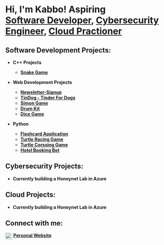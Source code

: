 <h1>Hi, I'm Kabbo! Aspiring<br/><a href="https://www.linkedin.com/in/kabbo-sultan-27692729b/">Software Developer</a>, <a href="https://www.linkedin.com/in/kabbo-sultan-27692729b/">Cybersecurity Engineer</a>,  <a href="https://www.linkedin.com/in/kabbo-sultan-27692729b/">Cloud Practioner</a></h1>

<h2> Software Development Projects:</h2>

- <b>C++ Projects<b/>

  - [Snake Game](https://github.com/robinflew/Newsletter-Signup](https://github.com/robinflew/snakegame-ChiliFramework))

- <b>Web Development Projects</b>

  - [Newsletter-Signup](https://github.com/robinflew/Newsletter-Signup)
  - [TinDog - Tinder For Dogs](https://github.com/robinflew/tindog-TinderForDogs)
  - [Simon Game](https://github.com/robinflew/Simon-Game)
  - [Drum Kit](https://github.com/robinflew/Drum-Kit)
  - [Dice Game](https://github.com/robinflew/Dicee-Game)
    
- <b>Python</b>

  - [Flashcard Application](https://github.com/robinflew/flash-card)
  - [Turtle Racing Game](https://github.com/robinflew/TurtleRacing)
  - [Turtle Corssing Game](https://github.com/robinflew/Turtle-Crossing)
  - [Hotel Booking Bot](https://github.com/robinflew/Hotel-Booking)
    
<h2> Cybersecurity Projects:</h2>

- <b>Currently building a Honeynet Lab in Azure</b>

<h2> Cloud Projects:</h2>

- <b>Currently building a Honeynet Lab in Azure</b>


<h2> Connect with me:</h2>


[<img align="left" alt="KabboSultan | LinkedIn" width="22px" src="https://cdn.jsdelivr.net/npm/simple-icons@v3/icons/linkedin.svg" />][linkedin]

[linkedin]: https://www.linkedin.com/in/kabbo-sultan-27692729b/
<a href="kabbosultan.com">Personal Website</a>

<!--
**joshmadakor1/joshmadakor1** is a ✨ _special_ ✨ repository because its `README.md` (this file) appears on your GitHub profile.

Here are some ideas to get you started:

- 🔭 I’m currently working on ...
- 🌱 I’m currently learning ...
- 👯 I’m looking to collaborate on ...
- 🤔 I’m looking for help with ...
- 💬 Ask me about ...
- 📫 How to reach me: ...
- 😄 Pronouns: ...
- ⚡ Fun fact: ...
-->
